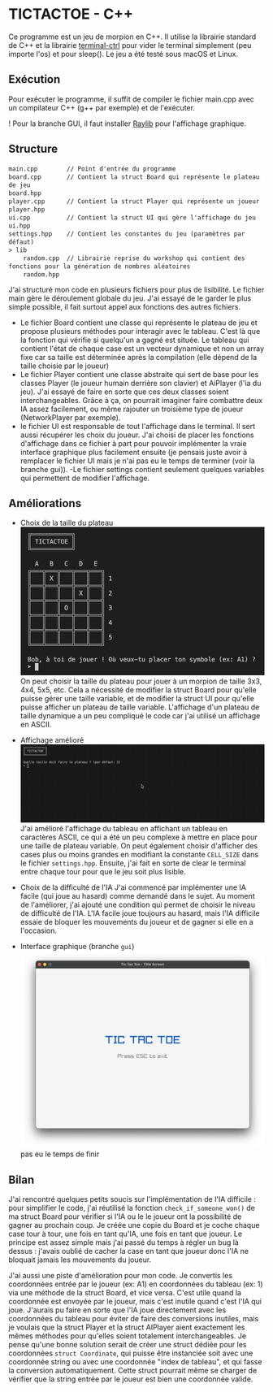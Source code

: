 # TICTACTOE - C++

Ce programme est un jeu de morpion en C++.
Il utilise la librairie standard de C++ et la librairie [terminal-ctrl](https://github.com/dsmtE/terminal_ctrl/tree/main) pour vider le terminal simplement (peu importe l'os) et pour sleep().
Le jeu a été testé sous macOS et Linux.

## Exécution
Pour exécuter le programme, il suffit de compiler le fichier main.cpp avec un compilateur C++ (g++ par exemple) et de l'exécuter.

! Pour la branche GUI, il faut installer [Raylib](https://www.raylib.com/) pour l'affichage graphique.


## Structure
```
main.cpp        // Point d'entrée du programme
board.cpp       // Contient la struct Board qui représente le plateau de jeu
board.hpp       
player.cpp      // Contient la struct Player qui représente un joueur
player.hpp
ui.cpp          // Contient la struct UI qui gère l'affichage du jeu
ui.hpp
settings.hpp    // Contient les constantes du jeu (paramètres par défaut)
> lib
    random.cpp  // Librairie reprise du workshop qui contient des fonctions pour la génération de nombres aléatoires
    random.hpp
```
J'ai structuré mon code en plusieurs fichiers pour plus de lisibilité. Le fichier main gère le déroulement globale du jeu. J'ai essayé de le garder le plus simple possible, il fait surtout appel aux fonctions des autres fichiers.
- Le fichier Board contient une classe qui représente le plateau de jeu et propose plusieurs méthodes pour interagir avec le tableau. C'est là que la fonction qui vérifie si quelqu'un a gagné est située. Le tableau qui contient l'état de chaque case est un vecteur dynamique et non un array fixe car sa taille est déterminée après la compilation (elle dépend de la taille choisie par le joueur)
- Le fichier Player contient une classe abstraite qui sert de base pour les classes Player (le joueur humain derrière son clavier) et AiPlayer (l'ia du jeu). J'ai essayé de faire en sorte que ces deux classes soient interchangeables. Grâce à ça, on pourrait imaginer faire combattre deux IA assez facilement, ou même rajouter un troisième type de joueur (NetworkPlayer par exemple).
- le fichier UI est responsable de tout l'affichage dans le terminal. Il sert aussi récupérer les choix du joueur. J'ai choisi de placer les fonctions d'affichage dans ce fichier à part pour pouvoir implémenter la vraie interface graphique plus facilement ensuite (je pensais juste avoir à remplacer le fichier UI mais je n'ai pas eu le temps de terminer (voir la branche gui)).
-Le fichier settings contient seulement quelques variables qui permettent de modifier l'affichage. 

## Améliorations
- Choix de la taille du plateau
![Capture d'écran de la taille du plateau](readme/size_screenshot.png "Title")
On peut choisir la taille du plateau pour jouer à un morpion de taille 3x3, 4x4, 5x5, etc.
Cela a nécessité de modifier la struct Board pour qu'elle puisse gérer une taille variable, et de modifier la struct UI pour qu'elle puisse afficher un plateau de taille variable. L'affichage d'un plateau de taille dynamique a un peu compliqué le code car j'ai utilisé un affichage en ASCII.

- Affichage amélioré
![Capture d'écran du jeu](readme/capture.gif "Title")
J'ai amélioré l'affichage du tableau en affichant un tableau en caractères ASCII, ce qui a été un peu complexe à mettre en place pour une taille de plateau variable. On peut également choisir d'afficher des cases plus ou moins grandes en modifiant la constante `CELL_SIZE` dans le fichier `settings.hpp`.
Ensuite, j'ai fait en sorte de clear le terminal entre chaque tour pour que le jeu soit plus lisible.

- Choix de la difficulté de l'IA
J'ai commencé par implémenter une IA facile (qui joue au hasard) comme demandé dans le sujet. Au moment de l'améliorer, j'ai ajouté une condition qui permet de choisir le niveau de difficulté de l'IA. L'IA facile joue toujours au hasard, mais l'IA difficile essaie de bloquer les mouvements du joueur et de gagner si elle en a l'occasion.

- Interface graphique (branche `gui`)
![Capture d'écran de l'interface graphique](readme/gui_screenshot.png "Title")
pas eu le temps de finir


## Bilan
J'ai rencontré quelques petits soucis sur l'implémentation de l'IA difficile : pour simplifier le code, j'ai réutilisé la fonction `check_if_someone_won()` de ma struct Board pour vérifier si l'IA ou le le joueur ont la possibilité de gagner au prochain coup. Je créée une copie du Board et je coche chaque case tour à tour, une fois en tant qu'IA, une fois en tant que joueur. Le principe est assez simple mais j'ai passé du temps à régler un bug là dessus : j'avais oublié de cacher la case en tant que joueur donc l'IA ne bloquait jamais les mouvements du joueur.

J'ai aussi une piste d'amélioration pour mon code. Je convertis les coordonnées entrée par le joueur (ex: A1) en coordonnées du tableau (ex: 1) via une méthode de la struct Board, et vice versa. C'est utile quand la coordonnée est envoyée par le joueur, mais c'est inutile quand c'est l'IA qui joue. J'aurais pu faire en sorte que l'IA joue directement avec les coordonnées du tableau pour éviter de faire des conversions inutiles, mais je voulais que la struct Player et la struct AIPlayer aient exactement les mêmes méthodes pour qu'elles soient totalement interchangeables.
Je pense qu'une bonne solution serait de créer une struct dédiée pour les coordonnées `struct Coordinate`, qui puisse être instanciée soit avec une coordonnée string ou avec une coordonnée "index de tableau", et qui fasse la conversion automatiquement. Cette struct pourrait même se charger de vérifier que la string entrée par le joueur est bien une coordonnée valide.